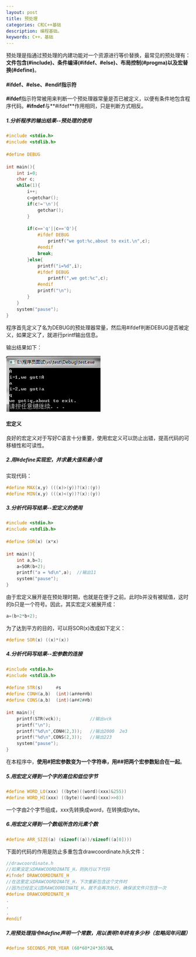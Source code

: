 ```yaml
---
layout: post
title: 预处理
categories: C和C++基础
description: 编程基础。
keywords: C++，基础
---
```


预处理是指通过预处理的内建功能对一个资源进行等价替换，最常见的预处理有：**文件包含(#include)、条件编译(#ifdef、#else)、布局控制(#progma)以及宏替换(#define)**。

#### #ifdef、#else、#endif指示符

**\#ifdef**指示符常被用来判断一个预处理器常量是否已被定义，以便有条件地包含程序代码。**\#ifndef**与**\#ifdef**作用相同，只是判断方式相反。

##### 1.分析程序的输出结果--预处理的使用

```cpp
#include <stdio.h>
#include <stdlib.h>

#define DEBUG

int main(){
	int i=0;
	char c;
	while(1){
		i++;
		c=getchar();
		if(c!='\n'){
			getchar();
		}

		if(c=='q'||c=='Q'){
			#ifdef DEBUG
				printf("we got:%c,about to exit.\n",c);
			#endif
			break;
		}else{
			printf("i=%d",i);
			#ifdef DEBUG
				printf(",we got:%c",c);
			#endif
			printf("\n");
		}
	}
	system("pause");
}
```

程序首先定义了名为DEBUG的预处理器常量，然后用\#ifdef判断DEBUG是否被定义，如果定义了，就进行printf输出信息。

输出结果如下：

![](/images/posts/C++/33.png)

#### 宏定义

良好的宏定义对于写好C语言十分重要，使用宏定义可以防止出错，提高代码的可移植性和可读性。

##### 2.用#define实现宏，并求最大值和最小值

实现代码：

```cpp
#define MAX(x,y) (((x)>(y))?(x):(y))
#define MIN(x,y) (((x)<(y))?(x):(y))
```

##### 3.分析代码写结果--宏定义的使用

```cpp
#include <stdio.h>
#include <stdlib.h>

#define SOR(x) (x*x)

int main(){
	int a,b=3;
	a=SOR(b+2);
	printf("a = %d\n",a);  //输出11
	system("pause");
}
```

由于宏定义展开是在预处理时期，也就是在便于之前。此时b并没有被赋值，这时的b只是一个符号。因此，其实宏定义被展开成：

```cpp
a=(b+2*b+2);
```

为了达到平方的目的，可以将SOR(x)改成如下定义：

```cpp
#define SOR(x) ((x)*(x))
```

##### 4.分析代码写结果--宏参数的连接

```cpp
#include <stdio.h>
#include <stdlib.h>

#define STR(s)     #s
#define CONH(a,b)  (int)(a##e##b)
#define CONS(a,b)  (int)(a##2##b)

int main(){
	printf(STR(vck));           //输出vck
	printf("\n");
	printf("%d\n",CONH(2,3));   //输出2000  2e3
	printf("%d\n",CONS(2,3));   //输出223
	system("pause");
}
```

在本程序中，**使用\#把宏参数变为一个字符串，用\##把两个宏参数贴合在一起**。


##### 5.用宏定义得到一个字的高位和低位字节

```cpp
#define WORD_LO(xxx) ((byte)((word)(xxx)&255))
#define WORD_HI(xxx) ((byte)((word)(xxx)>>8))
```

一个字由2个字节组成，xxx先转换成word，在转换成byte。

##### 6.用宏定义得到一个数组所含的元素个数

```cpp
#define ARR_SIZE(a) (sizeof((a))/sizeof((a[0])))
```

下面的代码的作用是防止多重包含drawcoordinate.h头文件：

```cpp
//drawcoordinate.h
//如果没定义DRAWCOORDINATE_H，则执行以下代码
#ifndef DRAWCOORDINATE_H   
//在这里定义DRAWCOORDINATE_H，下次重新包含这个文件时
//因为已经定义过DRAWCOORDINATE_H，就不会再次执行，确保该文件只包含一次
#define DRAWCOORDINATE_H   
. 
.
.
#endif
```

##### 7.用预处理指令#define声明一个常数，用以表明1年终有多少秒（忽略闰年问题）

```cpp
#define SECONDS_PER_YEAR (60*60*24*365)UL
```

